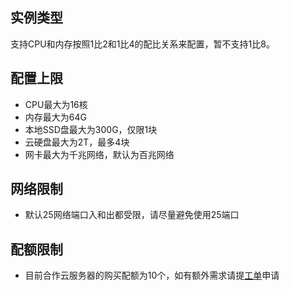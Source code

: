 ## 实例类型

支持CPU和内存按照1比2和1比4的配比关系来配置，暂不支持1比8。

## 配置上限
- CPU最大为16核
- 内存最大为64G
- 本地SSD盘最大为300G，仅限1块
- 云硬盘最大为2T，最多4块
- 网卡最大为千兆网络，默认为百兆网络

## 网络限制
- 默认25网络端口入和出都受限，请尽量避免使用25端口

## 配额限制
- 目前合作云服务器的购买配额为10个，如有额外需求请提[工单](http://console.tcecqpoc.fsphere.cn/ticket)申请

